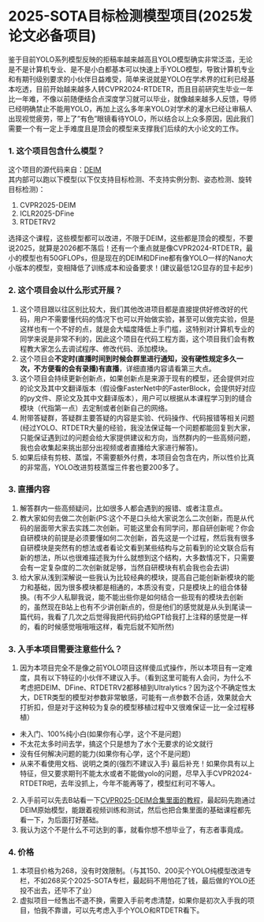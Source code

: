 # 2025-SOTA目标检测模型项目(2025发论文必备项目)

鉴于目前YOLO系列模型反映的拒稿率越来越高且YOLO模型确实非常泛滥，无论是不是计算机专业、是不是小白都基本可以快速上手YOLO模型，导致计算机专业和有期刊级别要求的小伙伴日益难受，简单来说就是YOLO在学术界的红利已经基本吃透，目前开始越来越多人转CVPR2024-RTDETR，而且目前研究生毕业一年比一年难，不像以前随便结合点深度学习就可以毕业，就像越来越多人反馈，导师已经明确禁止不能用YOLO，再加上这么多年来YOLO对学术的灌水已经让审稿人出现视觉疲劳，带上了”有色”眼镜看待YOLO，所以结合以上众多原因，因此我们需要一个有一定上手难度且是顶会的模型来支撑我们后续的大小论文的工作。

### 1. 这个项目包含什么模型？

这个项目的源代码来自：[DEIM](https://github.com/ShihuaHuang95/DEIM)  
其内部可以跑以下模型(以下仅支持目标检测、不支持实例分割、姿态检测、旋转目标检测)：
1. CVPR2025-DEIM
2. ICLR2025-DFine
3. RTDETRV2

选择这个课程，这些模型都可以改进，不限于DEIM，这些都是顶会的模型，不要说2025，就算是2026都不落后！还有一个重点就是像CVPR2024-RTDETR，最小的模型也有50GFLOPs，但是现在的DEIM和DFine都有像YOLO一样的Nano大小版本的模型，变相降低了训练成本和设备要求！(建议最低12G显存的显卡起步)

### 2. 这个项目会以什么形式开展？

1. 这个项目跟以往区别比较大，我们其他改进项目都是直接提供好修改好的代码，用户不需要懂代码的情况下也可以开始做实验，甚至可以做完实验，但是这样也有一个不好的点，就是会大幅度降低上手门槛，这特别对计算机专业的同学来说是非常不利的，因此这个项目在代码工程方面，这个项目我们会有教程教大家怎么去调试程序、修改代码、添加模块。
2. 这个项目会**不定时(直播时间到时候会群里进行通知，没有硬性规定多久一次，不方便看的会有录播)**有**直播**，详细直播内容请看第三大点。
3. 这个项目会持续更新创新点，如果创新点是来源于现有的模型，还会提供对应的论文及其中文翻译版本（假设像FasterNet中的FasterBlock，会提供好对应的py文件、原论文及其中文翻译版本），用户可以根据从本课程学习到的缝合模块（代指第一点）去定制或者创新自己的网络。
4. 附带答疑群，答疑群主要答疑的内容是实验、代码操作、代码报错等相关问题(经过YOLO、RTDETR大量的经验，我没法保证每一个问题都能回复到大家，只能保证遇到过的问题会给大家提供建议和方向，当然群内的一些高频问题，我也会收集起来挑出部分出视频或者直播给大家进行解答)。
5. 如果后续有剪枝、蒸馏，不需要额外付费，本项目会包含在内，所以性价比真的非常高，YOLO改进剪枝蒸馏三件套也要200多了。

### 3. 直播内容

1. 解答群内一些高频疑问，比如很多人都会遇到的报错、或者注意点。
2. 教大家如何去做二次创新(PS:这个不是口头给大家说怎么二次创新，而是从代码的层面带大家去实践二次创新。可能这里会有同学问，那自研创新呢？你会自研模块的前提是必须要懂如何二次创新，首先这是一个过程，然后我有很多自研模块是突然有的想法或者看论文看到某些结构与之前看到的论文联合后有新的想法，所以也很难描述我为什么就想到这个结构，大多数情况下，只需要会有一定复杂度的二次创新就足够，当然自研模块有机会我也会去讲)
3. 给大家从浅到深解说一些我认为比较经典的模块，提高自己能创新新模块的能力和基础，因为很多模块都是相通的，本质没有变，只是模块上的组合体替换。(有不少人私聊我说，能不能出些你是如何结合一些现有的模块去创新的，虽然现在B站上也有不少讲创新点的，但是他们的感觉就是从头到尾读一篇代码，我看了几次之后觉得我把代码扔给GPT给我打上注释的感觉是一样的，看的时候感觉哦哦哦这样，看完后就不知所然)

### 3. 入手本项目需要注意些什么？

1. 因为本项目完全不是像之前YOLO项目这样傻瓜式操作，所以本项目有一定难度，具有以下特征的小伙伴不建议入手。（看到这里可能有人会问，为什么不考虑把DEIM、DFine、RTDETRV2都移植到Ultralytics？因为这个不确定性太大，DETR类型的模型对参数非常敏感，可能有一点参数不合适，效果就会大打折扣，但是对于这种较为复杂的模型移植过程中又很难保证一比一全过程移植） 
- 未入门、100%纯小白(如果你有心学，这个不是问题)
- 不太花太多时间去学，搞这个只是想为了水个无要求的论文就行
- 没有任何解决问题的能力(如果你有心学，这个不是问题)
- 从来不看使用文档、说明之类的(强烈不建议入手)
最后补充！如果你具有以上特征，但又要求期刊不能太水或者不能做yolo的问题，尽早入手CVPR2024-RTDETR吧，去年没抓上，今年不能再等了，模型红利可不等人。
2. 入手前可以先去B站看一下[CVPR025-DEIM合集里面的教程](https://space.bilibili.com/286900343/lists/4909499)，最起码先跑通过DEIM原始模型，能跟着视频训练和测试，然后也把合集里面的基础课程都先看一下，为后面打好基础。
3. 我认为这个不是什么不可达到的事，就看你想不想毕业了，有志者事竟成。

### 4. 价格

1. 本项目价格为268，没有时效限制。（与其150、200买个YOLO纯模型改进专栏，不如268买个2025-SOTA专栏，最起码不用怕花了钱，最后做的YOLO还投不出去，还毕不了业）
2. 虚拟项目一经售出不退不换，需要入手前考虑清楚，如果你是初次入手我的项目，怕我不靠谱，可以先考虑入手个YOLO和RTDETR看下。